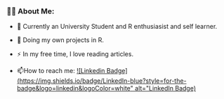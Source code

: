 ### :technologist: About Me:
- :telescope: Currently an University Student and R enthusiasist and self learner.

- :seedling: Doing my own projects in R.

- :zap: In my free time, I love reading articles.

- :mailbox:How to reach me: [![Linkedin Badge](https://img.shields.io/badge/LinkedIn-blue?style=for-the-badge&logo=linkedin&logoColor=white" alt="LinkedIn Badge)](https://www.linkedin.com/in/roshan-rai-935301217/)
